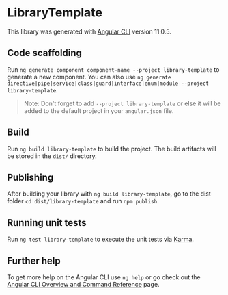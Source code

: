# LibraryTemplate

This library was generated with [Angular CLI](https://github.com/angular/angular-cli) version 11.0.5.

## Code scaffolding

Run `ng generate component component-name --project library-template` to generate a new component. You can also use `ng generate directive|pipe|service|class|guard|interface|enum|module --project library-template`.
> Note: Don't forget to add `--project library-template` or else it will be added to the default project in your `angular.json` file. 

## Build

Run `ng build library-template` to build the project. The build artifacts will be stored in the `dist/` directory.

## Publishing

After building your library with `ng build library-template`, go to the dist folder `cd dist/library-template` and run `npm publish`.

## Running unit tests

Run `ng test library-template` to execute the unit tests via [Karma](https://karma-runner.github.io).

## Further help

To get more help on the Angular CLI use `ng help` or go check out the [Angular CLI Overview and Command Reference](https://angular.io/cli) page.
